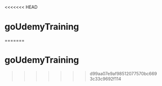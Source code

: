 <<<<<<< HEAD
# goUdemyTraining
=======
# goUdemyTraining
>>>>>>> d99aa07e9af98512077570bc6693c33c9692f114
